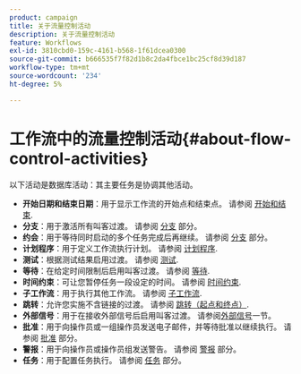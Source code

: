 ```yaml
---
product: campaign
title: 关于流量控制活动
description: 关于流量控制活动
feature: Workflows
exl-id: 3810cbd0-159c-4161-b568-1f61dcea0300
source-git-commit: b666535f7f82d1b8c2da4fbce1bc25cf8d39d187
workflow-type: tm+mt
source-wordcount: '234'
ht-degree: 5%

---
```


# 工作流中的流量控制活动{#about-flow-control-activities}



以下活动是数据库活动：其主要任务是协调其他活动。

* **开始日期和结束日期**：用于显示工作流的开始点和结束点。 请参阅 [开始和结束](start-and-end.md).
* **分支**：用于激活所有叫客过渡。 请参阅 [分支](fork.md) 部分。
* **约会**：用于等待同时启动的多个任务完成后再继续。 请参阅 [分支](fork.md) 部分。
* **计划程序**：用于定义工作流执行计划。 请参阅 [计划程序](scheduler.md).
* **测试**：根据测试结果启用过渡。 请参阅 [测试](test.md).
* **等待**：在给定时间限制后启用叫客过渡。 请参阅 [等待](wait.md).
* **时间约束**：可让您暂停任务一段设定的时间。 请参阅 [时间约束](time-constraint.md).
* **子工作流**：用于执行其他工作流。 请参阅 [子工作流](sub-workflow.md).
* **跳转**：允许您实施不含链接的过渡。 请参阅 [跳转（起点和终点）](jump-start-point-and-end-point.md).
* **外部信号**：用于在接收外部信号后启用叫客过渡。 请参阅[外部信号](external-signal.md)一节。
* **批准**：用于向操作员或一组操作员发送电子邮件，并等待批准以继续执行。 请参阅 [批准](approval.md) 部分。
* **警报**：用于向操作员或操作员组发送警告。 请参阅 [警报](alert.md) 部分。
* **任务**：用于配置任务执行。 请参阅 [任务](task.md) 部分。

